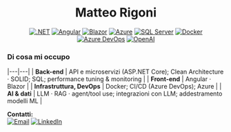<div align="center">

# Matteo Rigoni  

[![.NET](https://img.shields.io/badge/.NET-512BD4?logo=dotnet&logoColor=white)]()
[![Angular](https://img.shields.io/badge/Angular-DD0031?logo=angular&logoColor=white)]()
[![Blazor](https://img.shields.io/badge/Blazor-512BD4?logo=blazor&logoColor=white)]()
[![Azure](https://img.shields.io/badge/Azure-0078D4?logo=microsoftazure&logoColor=white)]()
[![SQL Server](https://img.shields.io/badge/SQL%20Server-CC2927?logo=microsoftsqlserver&logoColor=white)]()
[![Docker](https://img.shields.io/badge/Docker-2496ED?logo=docker&logoColor=white)]()
[![Azure DevOps](https://img.shields.io/badge/Azure%20DevOps-0078D7?logo=azuredevops&logoColor=white)]()
[![OpenAI](https://img.shields.io/badge/OpenAI-000000?logo=openai&logoColor=white)]()

</div>

### Di cosa mi occupo
|---|---|
| **Back-end** | API e microservizi (ASP.NET Core); Clean Architecture · SOLID; SQL; performance tuning & monitoring |
| **Front-end** | Angular · Blazor |
| **Infrastruttura, DevOps** | Docker; CI/CD (Azure DevOps); Azure |
| **AI & dati** | LLM · RAG · agent/tool use; integrazioni con LLM; addestramento modelli ML |


**Contatti:**  
[![Email](https://img.shields.io/badge/Email-matteo.rigoni2%40gmail.com-informational)](mailto:matteo.rigoni2@gmail.com)
[![LinkedIn](https://img.shields.io/badge/LinkedIn-matteo--rigoni-blue?logo=linkedin)](https://www.linkedin.com/in/matteo-rigoni-63440b114/)



<!---
MatteoRigoni/MatteoRigoni is a ✨ special ✨ repository because its `README.md` (this file) appears on your GitHub profile.
You can click the Preview link to take a look at your changes.
--->
